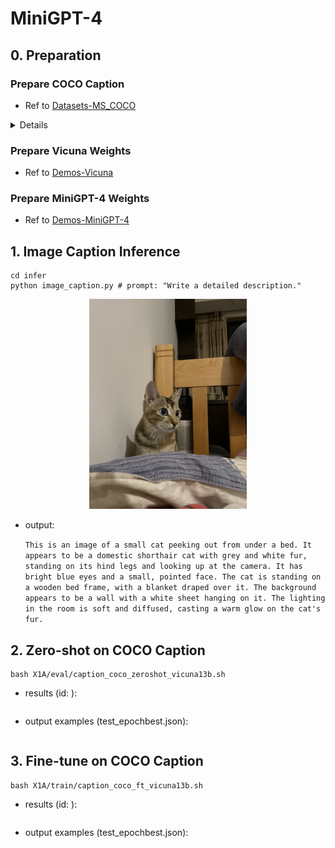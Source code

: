 # MiniGPT-4

## 0. Preparation

### Prepare COCO Caption

- Ref to [Datasets-MS_COCO](https://github.com/X1AOX1A/Datasets/tree/main/MS_COCO)

<details></summary>COCO Test Samples</summary>

```shell
{"image": "val2014/COCO_val2014_000000391895.jpg", 
"caption": ["A man with a red helmet on a small moped on a dirt road. ", 
            "Man riding a motor bike on a dirt road on the countryside.", 
            "A man riding on the back of a motorcycle.", 
            "A dirt path with a young person on a motor bike rests to the foreground of a verdant area with a bridge and a background of cloud-wreathed mountains. ", 
            "A man in a red shirt and a red hat is on a motorcycle on a hill side."]}, 
{"image": "val2014/COCO_val2014_000000060623.jpg", 
"caption": ["A young girl inhales with the intent of blowing out a candle. ", 
            "A young girl is preparing to blow out her candle.", 
            "A kid is to blow out the single candle in a bowl of birthday goodness. ", 
            "Girl blowing out the candle on an ice-cream ", 
            "A little girl is getting ready to blow out a candle on a small dessert."]}, 
{"image": "val2014/COCO_val2014_000000483108.jpg", 
"caption": ["A man on a bicycle riding next to a train", 
            "A person is riding a bicycle but there is a train in the background.", 
            "a red and white train and a man riding a bicycle", 
            "a guy that is riding his bike next to a train", 
            "A man riding a bike past a train traveling along tracks."]}, 
{"image": "val2014/COCO_val2014_000000384213.jpg",
"caption": ["A kitchen is shown with a variety of items on the counters.", 
            "A kitchen has the windows open and plaid curtains.", 
            "A kitchen with two windows and two metal sinks.", 
            "An older kitchen with cluttered counter tops but empty sink.", 
            "Glasses and bottles are placed near a kitchen sink."]}, 
{"image": "val2014/COCO_val2014_000000386164.jpg",
"caption": ["A wooden ball on top of a wooden stick.", 
            "The table is full of wooden spoons and utensils.", 
            "A wood table holding an assortment of wood cooking utensils.", 
            "A selection of wooden kitchen tools on a counter.", 
            "Wooden spoons are lined up on a table"]}, 
{"image": "val2014/COCO_val2014_000000223648.jpg",
"caption": ["Multiple wooden spoons are shown on a table top.", 
            "A table surrounded by chairs and filled with cooking utensils.", 
            "Wooden spoons laid out across a kitchen table.", 
            "Wooden spoons and forks are all over a table.", 
            "A table and chairs with wooden kitchen tools on top."]}
```
</details>

### Prepare Vicuna Weights

- Ref to [Demos-Vicuna](https://github.com/X1AOX1A/Demos/tree/main/Vicuna)

### Prepare MiniGPT-4 Weights

- Ref to [Demos-MiniGPT-4](https://github.com/X1AOX1A/Demos/blob/main/MiniGPT-4/X1A/download_minigpt4.md)

## 1. Image Caption Inference

```shell
cd infer
python image_caption.py # prompt: "Write a detailed description."
```
<p align="center">
<img src="infer/cat.jpg" alt="cat" style="width:50%;"> 
</p>

- output:

    `This is an image of a small cat peeking out from under a bed. It appears to be a domestic shorthair cat with grey and white fur, standing on its hind legs and looking up at the camera. It has bright blue eyes and a small, pointed face. The cat is standing on a wooden bed frame, with a blanket draped over it. The background appears to be a wall with a white sheet hanging on it. The lighting in the room is soft and diffused, casting a warm glow on the cat's fur.`

## 2. Zero-shot on COCO Caption

```shell
bash X1A/eval/caption_coco_zeroshot_vicuna13b.sh
```

- results (id: ):

    ```shell
    ```

- output examples (test_epochbest.json):

    ```shell
    ```

## 3. Fine-tune on COCO Caption


```shell
bash X1A/train/caption_coco_ft_vicuna13b.sh
```

- results (id: ):

    ```shell
    ```

- output examples (test_epochbest.json):

    ```shell
    ```